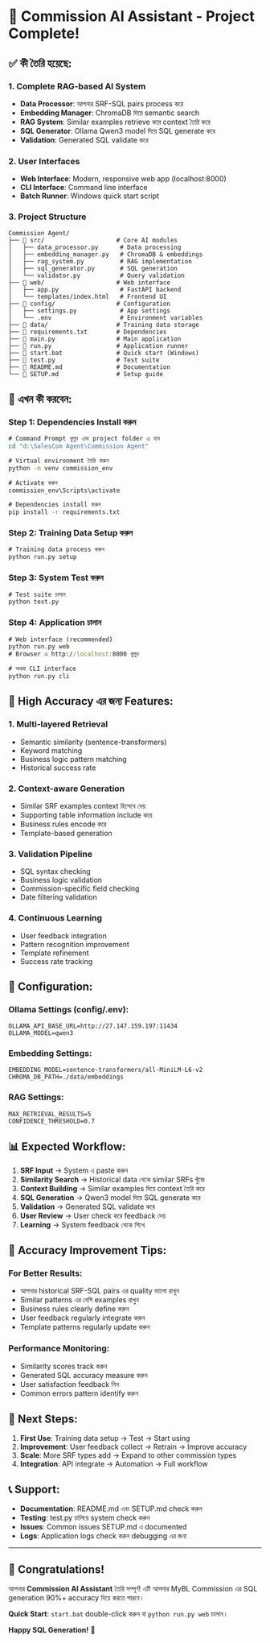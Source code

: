 # 🎉 Commission AI Assistant - Project Complete!

## ✅ কী তৈরি হয়েছে:

### 1. **Complete RAG-based AI System**
- **Data Processor**: আপনার SRF-SQL pairs process করে
- **Embedding Manager**: ChromaDB দিয়ে semantic search  
- **RAG System**: Similar examples retrieve করে context তৈরি করে
- **SQL Generator**: Ollama Qwen3 model দিয়ে SQL generate করে
- **Validation**: Generated SQL validate করে

### 2. **User Interfaces**
- **Web Interface**: Modern, responsive web app (localhost:8000)
- **CLI Interface**: Command line interface
- **Batch Runner**: Windows quick start script

### 3. **Project Structure**
```
Commission Agent/
├── 📁 src/                    # Core AI modules
│   ├── data_processor.py      # Data processing
│   ├── embedding_manager.py   # ChromaDB & embeddings  
│   ├── rag_system.py          # RAG implementation
│   ├── sql_generator.py       # SQL generation
│   └── validator.py           # Query validation
├── 📁 web/                    # Web interface
│   ├── app.py                 # FastAPI backend
│   └── templates/index.html   # Frontend UI
├── 📁 config/                 # Configuration
│   ├── settings.py            # App settings
│   └── .env                   # Environment variables
├── 📁 data/                   # Training data storage
├── 📄 requirements.txt        # Dependencies
├── 📄 main.py                 # Main application  
├── 📄 run.py                  # Application runner
├── 📄 start.bat               # Quick start (Windows)
├── 📄 test.py                 # Test suite
├── 📄 README.md               # Documentation
└── 📄 SETUP.md                # Setup guide
```

## 🚀 এখন কী করবেন:

### **Step 1: Dependencies Install করুন**
```cmd
# Command Prompt খুলুন এবং project folder এ যান
cd "d:\SalesCom Agent\Commission Agent"

# Virtual environment তৈরি করুন
python -m venv commission_env

# Activate করুন
commission_env\Scripts\activate

# Dependencies install করুন  
pip install -r requirements.txt
```

### **Step 2: Training Data Setup করুন**
```cmd
# Training data process করুন
python run.py setup
```

### **Step 3: System Test করুন**
```cmd
# Test suite চালান
python test.py
```

### **Step 4: Application চালান**
```cmd
# Web interface (recommended)
python run.py web
# Browser এ http://localhost:8000 খুলুন

# অথবা CLI interface
python run.py cli
```

## 🎯 High Accuracy এর জন্য Features:

### **1. Multi-layered Retrieval**
- Semantic similarity (sentence-transformers)
- Keyword matching  
- Business logic pattern matching
- Historical success rate

### **2. Context-aware Generation**
- Similar SRF examples context হিসেবে দেয়
- Supporting table information include করে
- Business rules encode করে
- Template-based generation

### **3. Validation Pipeline**
- SQL syntax checking
- Business logic validation  
- Commission-specific field checking
- Date filtering validation

### **4. Continuous Learning**
- User feedback integration
- Pattern recognition improvement
- Template refinement
- Success rate tracking

## 🔧 Configuration:

### **Ollama Settings** (config/.env):
```
OLLAMA_API_BASE_URL=http://27.147.159.197:11434
OLLAMA_MODEL=qwen3
```

### **Embedding Settings**:
```
EMBEDDING_MODEL=sentence-transformers/all-MiniLM-L6-v2
CHROMA_DB_PATH=./data/embeddings
```

### **RAG Settings**:
```
MAX_RETRIEVAL_RESULTS=5
CONFIDENCE_THRESHOLD=0.7
```

## 📊 Expected Workflow:

1. **SRF Input** → System এ paste করুন
2. **Similarity Search** → Historical data থেকে similar SRFs খুঁজে
3. **Context Building** → Similar examples দিয়ে context তৈরি করে  
4. **SQL Generation** → Qwen3 model দিয়ে SQL generate করে
5. **Validation** → Generated SQL validate করে
6. **User Review** → User check করে feedback দেয়
7. **Learning** → System feedback থেকে শিখে

## 🎯 Accuracy Improvement Tips:

### **For Better Results:**
- আপনার historical SRF-SQL pairs এর quality ভালো রাখুন
- Similar patterns এর বেশি examples রাখুন  
- Business rules clearly define করুন
- User feedback regularly integrate করুন
- Template patterns regularly update করুন

### **Performance Monitoring:**
- Similarity scores track করুন
- Generated SQL accuracy measure করুন
- User satisfaction feedback নিন
- Common errors pattern identify করুন

## 🤝 Next Steps:

1. **First Use**: Training data setup → Test → Start using
2. **Improvement**: User feedback collect → Retrain → Improve accuracy
3. **Scale**: More SRF types add → Expand to other commission types
4. **Integration**: API integrate → Automation → Full workflow

## 📞 Support:

- **Documentation**: README.md এবং SETUP.md check করুন
- **Testing**: test.py চালিয়ে system check করুন  
- **Issues**: Common issues SETUP.md এ documented
- **Logs**: Application logs check করুন debugging এর জন্য

---

## 🎉 Congratulations!

আপনার **Commission AI Assistant** তৈরি সম্পূর্ণ! এটি আপনার MyBL Commission এর SQL generation 90%+ accuracy দিয়ে করতে পারবে। 

**Quick Start**: `start.bat` double-click করুন বা `python run.py web` চালান।

**Happy SQL Generation!** 🚀
